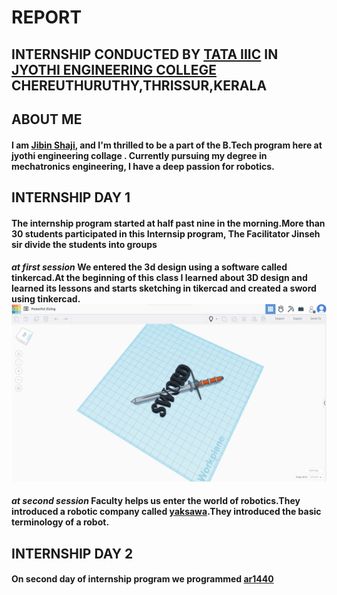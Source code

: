 #  REPORT 
## INTERNSHIP CONDUCTED BY [TATA IIIC](https://github.com/jibin2005/internship-2024/blob/main/Screenshot%202024-01-28%20140235.png) IN [JYOTHI ENGINEERING COLLEGE](jyothi-engineering-college-thrissur-ho-thrissur-engineering-colleges-wq6ah2e4aa.JPG) CHEREUTHURUTHY,THRISSUR,KERALA



## ABOUT ME 
#### I am [Jibin Shaji](IMG-20231113-WA0018.jpg), and I'm thrilled to be a part of the B.Tech program here at jyothi engineering collage . Currently pursuing my degree in mechatronics engineering, I have a deep passion for robotics.




## INTERNSHIP DAY 1
#### The internship program started at half past nine in the morning.More than 30 students participated in this Internsip program, The Facilitator Jinseh sir divide the students into groups
####  *at first session* We entered the 3d design using a software called tinkercad.At the beginning of this class I learned about 3D design and  learned its lessons and starts sketching in tikercad and created a sword using tinkercad.![](https://github.com/jibin2005/internship-2024/blob/main/Screenshot%202024-01-28%20143330.jpg%20-%20Copy.jpg)
#### *at second session* Faculty helps us enter the world of robotics.They introduced a robotic company called [yaksawa](https://github.com/jibin2005/internship-2024/blob/main/Screenshot%202024-01-28%20202537.png).They introduced the basic terminology of a robot.



## **INTERNSHIP DAY 2** 
#### On second day of internship program we programmed [ar1440]()







 















